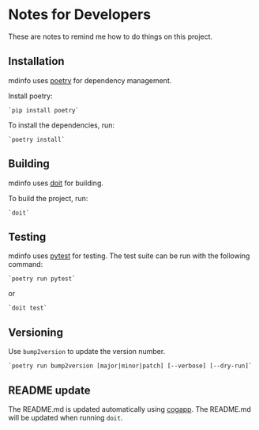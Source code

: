 # Notes for Developers

These are notes to remind me how to do things on this project.

## Installation

mdinfo uses [poetry](https://python-poetry.org/) for dependency management.

Install poetry:

    `pip install poetry`

To install the dependencies, run:

    `poetry install`

## Building

mdinfo uses [doit](https://pydoit.org/) for building.

To build the project, run:

    `doit`

## Testing

mdinfo uses [pytest](https://docs.pytest.org/en/stable/) for testing.
The test suite can be run with the following command:

    `poetry run pytest`
    
or

    `doit test`

## Versioning

Use `bump2version` to update the version number.

    `poetry run bump2version [major|minor|patch] [--verbose] [--dry-run]`

## README update

The README.md is updated automatically using [cogapp](https://nedbatchelder.com/code/cog/).
The README.md will be updated when running `doit`.